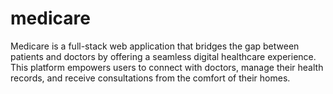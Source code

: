 # medicare
Medicare is a full-stack web application that bridges the gap between patients and doctors by offering a seamless digital healthcare experience. This platform empowers users to connect with doctors, manage their health records, and receive consultations from the comfort of their homes.
